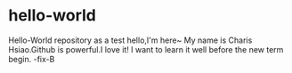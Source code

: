 # hello-world
Hello-World repository as a test
hello,I'm here~ My name is Charis Hsiao.Github is powerful.I love it!
I want to learn it well before the new term begin.
-fix-B
